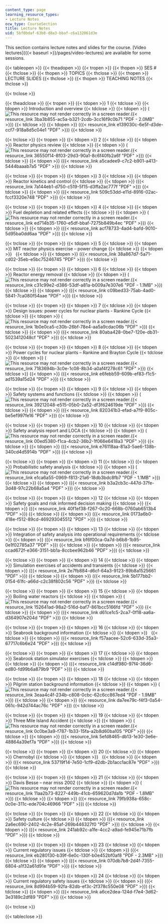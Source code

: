 ```yaml
---
content_type: page
learning_resource_types:
- Lecture Notes
ocw_type: CourseSection
title: Lecture Notes
uid: 5bf0bdaf-63b8-d8a3-bbaf-c6a132061d3e
---
```


This section contains lecture notes and slides for the course. [Video lectures]({{< baseurl >}}/pages/video-lectures) are available for some sessions.

{{< tableopen >}}
{{< theadopen >}}
{{< tropen >}}
{{< thopen >}}
SES #
{{< thclose >}}
{{< thopen >}}
TOPICS
{{< thclose >}}
{{< thopen >}}
LECTURE SLIDES
{{< thclose >}}
{{< thopen >}}
TEACHING NOTES
{{< thclose >}}

{{< trclose >}}

{{< theadclose >}}
{{< tropen >}}
{{< tdopen >}}
1
{{< tdclose >}}
{{< tdopen >}}
Introduction and overview
{{< tdclose >}}
{{< tdopen >}}
(![This resource may not render correctly in a screen reader.](/images/inacessible.gif){{< resource_link 3ba3b855-ac5a-b321-2cdb-3cc16f9c0b71 "PDF - 2.0MB" >}})
{{< tdclose >}}
{{< tdopen >}}
({{< resource_link e139030c-6e5f-d3de-ccf7-918a8d5c04e1 "PDF" >}})
{{< tdclose >}}

{{< trclose >}}
{{< tropen >}}
{{< tdopen >}}
2
{{< tdclose >}}
{{< tdopen >}}
Reactor physics review
{{< tdclose >}}
{{< tdopen >}}
(![This resource may not render correctly in a screen reader.](/images/inacessible.gif){{< resource_link 36550f14-8f03-29d3-90a1-8c6f40fb2a6f "PDF" >}})
{{< tdclose >}}
{{< tdopen >}}
({{< resource_link a5cadee9-c7c2-b901-a413-5444baaab7a5 "PDF" >}})
{{< tdclose >}}

{{< trclose >}}
{{< tropen >}}
{{< tdopen >}}
3
{{< tdclose >}}
{{< tdopen >}}
Reactor kinetics and control
{{< tdclose >}}
{{< tdopen >}}
({{< resource_link 7a144eb1-d750-c519-5f15-d3ffa2ac777f "PDF" >}})
{{< tdclose >}}
{{< tdopen >}}
({{< resource_link 509c53dd-e11d-8916-02ac-fccf3320e748 "PDF" >}})
{{< tdclose >}}

{{< trclose >}}
{{< tropen >}}
{{< tdopen >}}
4
{{< tdclose >}}
{{< tdopen >}}
Fuel depletion and related effects
{{< tdclose >}}
{{< tdopen >}}
(![This resource may not render correctly in a screen reader.](/images/inacessible.gif){{< resource_link ed714b35-1760-e5df-bbaf-7275b849b4ec "PDF" >}})
{{< tdclose >}}
{{< tdopen >}}
({{< resource_link acf78733-4ad4-bafd-9010-5d95ba0dd6aa "PDF" >}})
{{< tdclose >}}

{{< trclose >}}
{{< tropen >}}
{{< tdopen >}}
5
{{< tdclose >}}
{{< tdopen >}}
MIT reactor physics exercise – power change
{{< tdclose >}}
{{< tdopen >}}
 
{{< tdclose >}}
{{< tdopen >}}
({{< resource_link 38a867d7-5a71-cd02-35eb-e5bc75246745 "PDF" >}})
{{< tdclose >}}

{{< trclose >}}
{{< tropen >}}
{{< tdopen >}}
6
{{< tdclose >}}
{{< tdopen >}}
Reactor energy removal
{{< tdclose >}}
{{< tdopen >}}
(![This resource may not render correctly in a screen reader.](/images/inacessible.gif){{< resource_link c31c99e2-d386-53df-a81a-b009a7e307e6 "PDF - 1.1MB" >}})
{{< tdclose >}}
{{< tdopen >}}
({{< resource_link c09bed33-75ab-4ad0-5841-7ca080f54aae "PDF" >}})
{{< tdclose >}}

{{< trclose >}}
{{< tropen >}}
{{< tdopen >}}
7
{{< tdclose >}}
{{< tdopen >}}
Design issues: power cycles for nuclear plants - Rankine Cycle
{{< tdclose >}}
{{< tdopen >}}
(![This resource may not render correctly in a screen reader.](/images/inacessible.gif){{< resource_link 1b0e0ca5-c30b-26bf-78e4-aa5a9cdac06b "PDF" >}})
{{< tdclose >}}
{{< tdopen >}}
({{< resource_link 80aba428-0be7-120e-db31-5023412048cf "PDF" >}})
{{< tdclose >}}

{{< trclose >}}
{{< tropen >}}
{{< tdopen >}}
8
{{< tdclose >}}
{{< tdopen >}}
Power cycles for nuclear plants – Rankine and Brayton Cycle
{{< tdclose >}}
{{< tdopen >}}
(![This resource may not render correctly in a screen reader.](/images/inacessible.gif){{< resource_link 7183694b-3c0e-1c08-8b34-a0af4f278c61 "PDF" >}})
{{< tdclose >}}
{{< tdopen >}}
({{< resource_link e6febb59-609b-ef83-f1c5-ad1539a15d24 "PDF" >}})
{{< tdclose >}}

{{< trclose >}}
{{< tropen >}}
{{< tdopen >}}
9
{{< tdclose >}}
{{< tdopen >}}
Safety systems and functions
{{< tdclose >}}
{{< tdopen >}}
(![This resource may not render correctly in a screen reader.](/images/inacessible.gif){{< resource_link 39212048-e515-05b0-2a52-df3f624619de "PDF" >}})
{{< tdclose >}}
{{< tdopen >}}
({{< resource_link 820341b3-efad-a7f9-805c-be5ef997fe16 "PDF" >}})
{{< tdclose >}}

{{< trclose >}}
{{< tropen >}}
{{< tdopen >}}
10
{{< tdclose >}}
{{< tdopen >}}
Safety analysis report and LOCA
{{< tdclose >}}
{{< tdopen >}}
(![This resource may not render correctly in a screen reader.](/images/inacessible.gif){{< resource_link 00ed5380-f1ca-4cb2-36b2-1f066e6418a3 "PDF" >}})
{{< tdclose >}}
{{< tdopen >}}
({{< resource_link e76118aa-81a3-5ae6-138b-340cd4d5914b "PDF" >}})
{{< tdclose >}}

{{< trclose >}}
{{< tropen >}}
{{< tdopen >}}
11
{{< tdclose >}}
{{< tdopen >}}
Probabilistic safety analysis
{{< tdclose >}}
{{< tdopen >}}
(![This resource may not render correctly in a screen reader.](/images/inacessible.gif){{< resource_link e1ca6a55-0969-f813-21a6-18db3bdc8fb7 "PDF - 1.1MB" >}})
{{< tdclose >}}
{{< tdopen >}}
({{< resource_link b3a2cb3c-447d-37fe-3d48-97c22b68a5a4 "PDF" >}})
{{< tdclose >}}

{{< trclose >}}
{{< tropen >}}
{{< tdopen >}}
12
{{< tdclose >}}
{{< tdopen >}}
Safety goals and risk informed decision making
{{< tdclose >}}
{{< tdopen >}}
({{< resource_link 40f1ef38-f267-0c20-668b-0760ab6513b4 "PDF" >}})
{{< tdclose >}}
{{< tdopen >}}
({{< resource_link 0173a6b0-418e-f512-89cd-469293045512 "PDF" >}})
{{< tdclose >}}

{{< trclose >}}
{{< tropen >}}
{{< tdopen >}}
13
{{< tdclose >}}
{{< tdopen >}}
Integration of safety analysis into operational requirements
{{< tdclose >}}
{{< tdopen >}}
({{< resource_link bf6f00ca-0a7d-b6b8-1b95-0e1f02785a37 "PDF" >}})
{{< tdclose >}}
{{< tdopen >}}
({{< resource_link ccad672f-e366-3151-bb1a-8ccbee962b46 "PDF" >}})
{{< tdclose >}}

{{< trclose >}}
{{< tropen >}}
{{< tdopen >}}
14
{{< tdclose >}}
{{< tdopen >}}
Simulation exercises of accidents and transients
{{< tdclose >}}
{{< tdopen >}}
({{< resource_link 2e7fb884-d6cf-64a3-9123-89b8a1525661 "PDF" >}})
{{< tdclose >}}
{{< tdopen >}}
({{< resource_link 5b177bb2-0154-61fc-a66d-c2c38f802c56 "PDF" >}})
{{< tdclose >}}

{{< trclose >}}
{{< tropen >}}
{{< tdopen >}}
15
{{< tdclose >}}
{{< tdopen >}}
Boiling water reactors
{{< tdclose >}}
{{< tdopen >}}
(![This resource may not render correctly in a screen reader.](/images/inacessible.gif){{< resource_link 152641ad-98a2-516d-baf7-861bcc5166fd "PDF" >}})
{{< tdclose >}}
{{< tdopen >}}
({{< resource_link d61ce1c5-2ca7-0f18-aa6a-d364907e204d "PDF" >}})
{{< tdclose >}}

{{< trclose >}}
{{< tropen >}}
{{< tdopen >}}
16
{{< tdclose >}}
{{< tdopen >}}
Seabrook background information
{{< tdclose >}}
{{< tdopen >}}
 
{{< tdclose >}}
{{< tdopen >}}
({{< resource_link f57aacee-52c6-633d-35a3-67717c6b6e24 "PDF" >}})
{{< tdclose >}}

{{< trclose >}}
{{< tropen >}}
{{< tdopen >}}
17
{{< tdclose >}}
{{< tdopen >}}
Seabrook station simulator exercises
{{< tdclose >}}
{{< tdopen >}}
 
{{< tdclose >}}
{{< tdopen >}}
({{< resource_link c14df980-97f4-36d6-ed80-fd99b6a879b9 "PDF" >}})
{{< tdclose >}}

{{< trclose >}}
{{< tropen >}}
{{< tdopen >}}
18
{{< tdclose >}}
{{< tdopen >}}
Pilgrim station background information
{{< tdclose >}}
{{< tdopen >}}
(![This resource may not render correctly in a screen reader.](/images/inacessible.gif){{< resource_link 3eaa4c4f-234b-c808-0cbc-62c6cc867ed4 "PDF - 1.9MB" >}})
{{< tdclose >}}
{{< tdopen >}}
({{< resource_link da7ee79c-f4f3-0a54-061c-942d744ac76c "PDF" >}})
{{< tdclose >}}

{{< trclose >}}
{{< tropen >}}
{{< tdopen >}}
19
{{< tdclose >}}
{{< tdopen >}}
Three Mile Island Accident
{{< tdclose >}}
{{< tdopen >}}
(![This resource may not render correctly in a screen reader.](/images/inacessible.gif){{< resource_link 0c0be3a9-f787-1b33-15fa-a2b8d60ba105 "PDF" >}})
{{< tdclose >}}
{{< tdopen >}}
({{< resource_link 5efd8465-db13-1e30-3e6e-48864a39ef7a "PDF" >}})
{{< tdclose >}}

{{< trclose >}}
{{< tropen >}}
{{< tdopen >}}
20
{{< tdclose >}}
{{< tdopen >}}
Chernobyl
{{< tdclose >}}
{{< tdopen >}}
 
{{< tdclose >}}
{{< tdopen >}}
({{< resource_link 53719f14-7e50-1cf9-d2db-2b1acc1ac87e "PDF" >}})
{{< tdclose >}}

{{< trclose >}}
{{< tropen >}}
{{< tdopen >}}
21
{{< tdclose >}}
{{< tdopen >}}
Davis Besse – near miss 2002
{{< tdclose >}}
{{< tdopen >}}
(![This resource may not render correctly in a screen reader.](/images/inacessible.gif){{< resource_link 11aa2b73-8227-449b-41cb-659620d7da1b "PDF - 1.8MB" >}})
{{< tdclose >}}
{{< tdopen >}}
({{< resource_link 79fb938a-658c-0c0e-311c-ede704c46966 "PDF" >}})
{{< tdclose >}}

{{< trclose >}}
{{< tropen >}}
{{< tdopen >}}
22
{{< tdclose >}}
{{< tdopen >}}
Safety culture
{{< tdclose >}}
{{< tdopen >}}
({{< resource_link 2a6ec690-2402-4c2e-85af-269b446327f0 "PDF" >}})
{{< tdclose >}}
{{< tdopen >}}
({{< resource_link 241ab92c-a1fe-4cc2-a9ad-fe945e71b7fb "PDF" >}})
{{< tdclose >}}

{{< trclose >}}
{{< tropen >}}
{{< tdopen >}}
23
{{< tdclose >}}
{{< tdopen >}}
Current regulatory issues
{{< tdclose >}}
{{< tdopen >}}
({{< resource_link eb280130-b39f-6e0c-130f-b0e452bf0af8 "PDF - 2.3MB" >}})
{{< tdclose >}}
{{< tdopen >}}
({{< resource_link 070db7b8-2d4f-7355-6804-a1f32a61d91e "PDF" >}})
{{< tdclose >}}

{{< trclose >}}
{{< tropen >}}
{{< tdopen >}}
24
{{< tdclose >}}
{{< tdopen >}}
Current regulatory safety issues
{{< tdclose >}}
{{< tdopen >}}
({{< resource_link 8d994b59-92fa-82db-ef3c-2f378c550e08 "PDF" >}})
{{< tdclose >}}
{{< tdopen >}}
({{< resource_link a6ce2dea-124d-f7e4-3d62-3e3189c2df89 "PDF" >}})
{{< tdclose >}}

{{< trclose >}}

{{< tableclose >}}